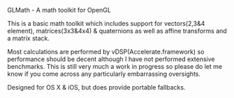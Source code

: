 GLMath - A math toolkit for OpenGL

This is a basic math toolkit which includes support for vectors(2,3&4 element), matrices(3x3&4x4) & quaternions as well as affine transforms and a matrix stack.

Most calculations are performed by vDSP(Accelerate.framework) so performance should be decent although I have not performed extensive benchmarks.
This is still very much a work in progress so please do let me know if you come across any particularly embarrassing oversights.

Designed for OS X & iOS, but does provide portable fallbacks.
